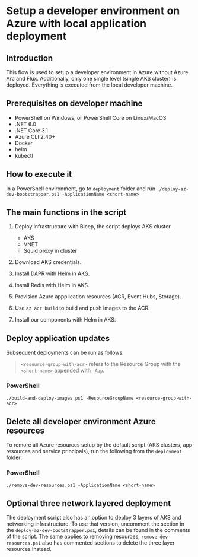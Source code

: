 # Setup a developer environment on Azure with local application deployment

## Introduction

This flow is used to setup a developer environment in Azure without Azure Arc and Flux. Additionally, only one single level (single AKS cluster) is deployed. Everything is executed from the local developer machine.

## Prerequisites on developer machine

- PowerShell on Windows, or PowerShell Core on Linux/MacOS
- .NET 6.0
- .NET Core 3.1
- Azure CLI 2.40+
- Docker
- helm
- kubectl

## How to execute it

In a PowerShell environment, go to `deployment` folder and run `./deploy-az-dev-bootstrapper.ps1 -ApplicationName <short-name>`

## The main functions in the script

1. Deploy infrastructure with Bicep, the script deploys AKS cluster.
    * AKS
    * VNET
    * Squid proxy in cluster

3. Download AKS credentials.

4. Install DAPR with Helm in AKS.

5. Install Redis with Helm in AKS.

6. Provision Azure appplication resources (ACR, Event Hubs, Storage).

7. Use `az acr build` to build and push images to the ACR.

8. Install our components with Helm in AKS.

## Deploy application updates

Subsequent deployments can be run as follows.

> `<resource-group-with-acr>` refers to the Resource Group with the `<short-name>` appended with `-App`.

### PowerShell

`./build-and-deploy-images.ps1 -ResourceGroupName <resource-group-with-acr>` 

## Delete all developer environment Azure resources 

To remore all Azure resources setup by the default script (AKS clusters, app resources and service principals), run the following from the `deployment` folder:

### PowerShell

`./remove-dev-resources.ps1 -ApplicationName <short-name>`

## Optional three network layered deployment

The deployment script also has an option to deploy 3 layers of AKS and networking infrastructure. To use that version, uncomment the section in the `deploy-az-dev-bootstrapper.ps1`, details can be found in the comments of the script.
The same applies to removing resources, `remove-dev-resources.ps1` also has commented sections to delete the three layer resources instead.


